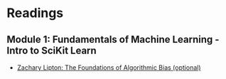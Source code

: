 # Readings

## Module 1: Fundamentals of Machine Learning - Intro to SciKit Learn

- [Zachary Lipton: The Foundations of Algorithmic Bias (optional)](./Readings/Zachary_Lipton-The_Foundations_of_Algorithmic_Bias.md)